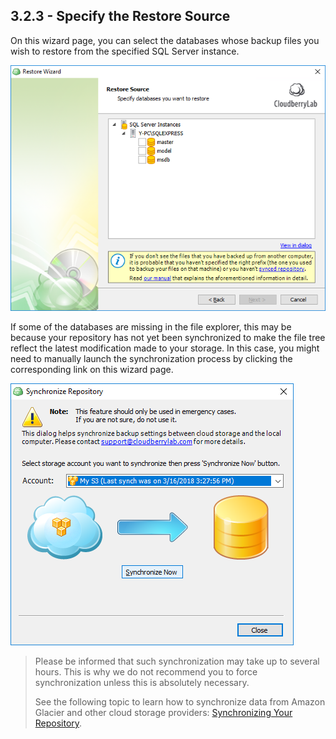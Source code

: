 ## 3.2.3 - Specify the Restore Source

On this wizard page, you can select the databases whose backup files you wish to restore from the specified SQL Server instance.

![](/assets/restore-sql-source.png)

If some of the databases are missing in the file explorer, this may be because your repository has not yet been synchronized to make the file tree reflect the latest modification made to your storage. In this case, you might need to manually launch the synchronization process by clicking the corresponding link on this wizard page.

![](/assets/synchronize-repository-dialog-window.png)

> Please be informed that such synchronization may take up to several hours. This is why we do not recommend you to force synchronization unless this is absolutely necessary.
>
> See the following topic to learn how to synchronize data from Amazon Glacier and other cloud storage providers: [Synchronizing Your Repository](/concepts/synchronizing-your-repository.md).



